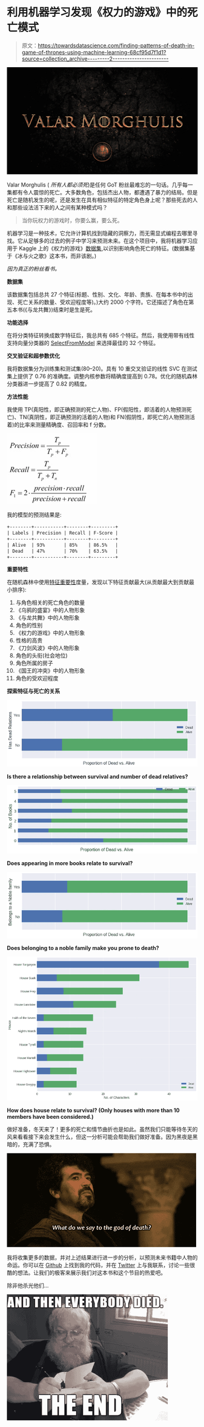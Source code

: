 # 利用机器学习发现《权力的游戏》中的死亡模式

> 原文：<https://towardsdatascience.com/finding-patterns-of-death-in-game-of-thrones-using-machine-learning-68cf95d7f1d1?source=collection_archive---------2----------------------->

![](img/6aba95949b6ce00bdc6fb424474639f8.png)

Valar Morghulis ( *所有人都必须死*)是任何 GoT 粉丝最难忘的一句话。几乎每一集都有令人震惊的死亡。大多数角色，包括杰出人物，都遭遇了暴力的结局。但是死亡是随机发生的呢，还是发生在具有相似特征的特定角色身上呢？那些死去的人和那些设法活下来的人之间有某种模式吗？

> 当你玩权力的游戏时，你要么赢，要么死。

机器学习是一种技术，它允许计算机找到隐藏的洞察力，而无需显式编程去哪里寻找。它从足够多的过去的例子中学习来预测未来。在这个项目中，我将机器学习应用于 Kaggle 上的《权力的游戏》[数据集](https://www.kaggle.com/mylesoneill/game-of-thrones),以识别影响角色死亡的特征。(数据集基于《冰与火之歌》这本书，而非该剧。)

*因为真正的粉丝看书。*

**数据集**

该数据集包括总共 27 个特征(标题、性别、文化、年龄、贵族、在每本书中的出现、死亡关系的数量、受欢迎程度等)。)大约 2000 个字符。它还描述了角色在第五本书(《与龙共舞》)结束时是生是死。

**功能选择**

在将分类特征转换成数字特征后，我总共有 685 个特征。然后，我使用带有线性支持向量分类器的 [SelectFromModel](http://scikit-learn.org/stable/modules/generated/sklearn.feature_selection.SelectFromModel.html) 来选择最佳的 32 个特征。

**交叉验证和超参数优化**

我将数据集分为训练集和测试集(80–20)。具有 10 重交叉验证的线性 SVC 在测试集上提供了 0.76 的准确度。调整内核参数将精确度提高到 0.78。优化的随机森林分类器进一步提高了 0.82 的精度。

**方法性能**

我使用 TP(真阳性，即正确预测的死亡人物)、FP(假阳性，即活着的人物预测死亡)、TN(真阴性，即正确预测的活着的人物)和 FN(假阴性，即死亡的人物预测活着)的比率来测量精确度、召回率和 f 分数。

![](img/c0f8b1c3c60dc06199b3b4a56de985bd.png)

我的模型的预测结果是:

```
+--------+-----------+--------+---------+
| Labels | Precision | Recall | F-Score |
+--------+-----------+--------+---------+
| Alive  | 93%       | 85%    | 86.5%   |
| Dead   | 47%       | 70%    | 63.5%   |
+--------+-----------+--------+---------+
```

**重要特性**

在随机森林中使用[特征重要性](http://scikit-learn.org/stable/auto_examples/ensemble/plot_forest_importances.html)度量，发现以下特征贡献最大(从贡献最大到贡献最小排序):

1.  与角色相关的死亡角色的数量
2.  《乌鸦的盛宴》中的人物形象
3.  《与龙共舞》中的人物形象
4.  角色的性别
5.  《权力的游戏》中的人物形象
6.  性格的高贵
7.  《刀剑风波》中的人物形象
8.  角色的头衔(社会地位)
9.  角色所属的房子
10.  《国王的冲突》中的人物形象
11.  角色的受欢迎程度

**探索特征与死亡的关系**

![](img/9559746ccc87f4cbdfc1c07c90d0161c.png)

**Is there a relationship between survival and number of dead relatives?**

![](img/167ece7e0b329403cd3de5882b3ae00b.png)

**Does appearing in more books relate to survival?**

![](img/79be992bc916f08666bdce32d364563b.png)

**Does belonging to a noble family make you prone to death?**

![](img/a6153077a65259860aefe63c1044ed17.png)

**How does house relate to survival? (Only houses with more than 10 members have been considered.)**

做好准备，冬天来了！更多的死亡和情节曲折也是如此。虽然我们只能等待冬天的风来看看接下来会发生什么，但这一分析可能会帮助我们做好准备。因为黑夜是黑暗的，充满了恐惧。

![](img/a3856906260679f4d00bb04b94fe3c81.png)

我将收集更多的数据，并对上述结果进行进一步的分析，以预测未来书籍中人物的命运。你可以在 [Github](https://github.com/shubhambitsg/machine-learning/tree/master/ml-projects/game-of-thrones_ml) 上找到我的代码，并在 [Twitter](https://twitter.com/shubham_bitsg) 上与我联系，讨论一些很酷的想法。让我们的极客来展示我们对这本书和这个节目的热爱吧。

除非他杀光他们…

![](img/3a2890ad49634a98f5cca5d3566cfd77.png)